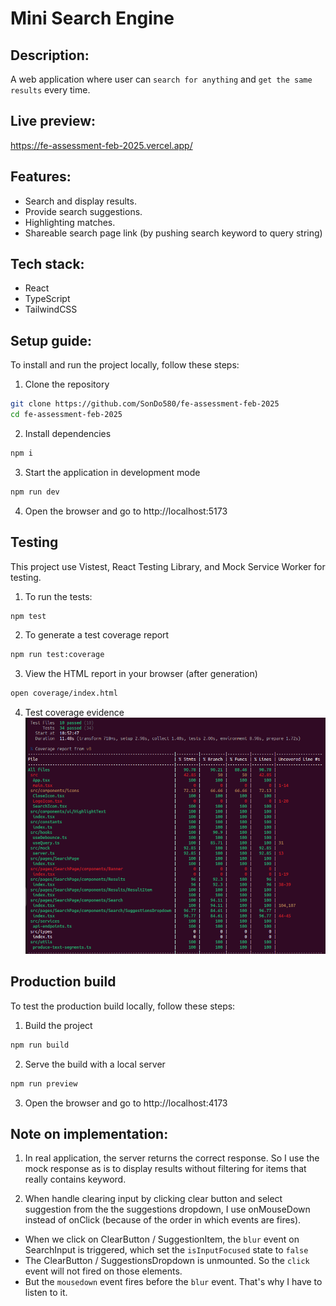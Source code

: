 # Mini Search Engine

## Description:

A web application where user can `search for anything` and `get the same results` every time.

## Live preview:

https://fe-assessment-feb-2025.vercel.app/

## Features:

- Search and display results.
- Provide search suggestions.
- Highlighting matches.
- Shareable search page link (by pushing search keyword to query string)

## Tech stack:

- React
- TypeScript
- TailwindCSS

## Setup guide:

To install and run the project locally, follow these steps:

1. Clone the repository

```bash
git clone https://github.com/SonDo580/fe-assessment-feb-2025
cd fe-assessment-feb-2025
```

2. Install dependencies

```bash
npm i
```

3. Start the application in development mode

```bash
npm run dev
```

4. Open the browser and go to http://localhost:5173

## Testing

This project use Vistest, React Testing Library, and Mock Service Worker for testing.

1. To run the tests:

```bash
npm test
```

2. To generate a test coverage report

```bash
npm run test:coverage
```

3. View the HTML report in your browser (after generation)

```bash
open coverage/index.html
```

4. Test coverage evidence
   ![Test Coverage](assets/coverage.png)

## Production build

To test the production build locally, follow these steps:

1. Build the project

```bash
npm run build
```

2. Serve the build with a local server

```bash
npm run preview
```

3. Open the browser and go to http://localhost:4173

## Note on implementation:

1. In real application, the server returns the correct response. So I use the mock response as is to display results without filtering for items that really contains keyword.

2. When handle clearing input by clicking clear button and select suggestion from the the suggestions dropdown, I use onMouseDown instead of onClick (because of the order in which events are fires).

- When we click on ClearButton / SuggestionItem, the `blur` event on SearchInput is triggered, which set the `isInputFocused` state to `false`
- The ClearButton / SuggestionsDropdown is unmounted. So the `click` event will not fired on those elements.
- But the `mousedown` event fires before the `blur` event. That's why I have to listen to it.
